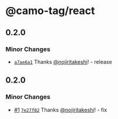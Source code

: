 # @camo-tag/react

## 0.2.0

### Minor Changes

- [`a7ae6a1`](https://github.com/nojiritakeshi/camo-tag/commit/a7ae6a17bd4c4afeebd7cc49b57410f4406549ca) Thanks
  [@nojiritakeshi](https://github.com/nojiritakeshi)! - release

## 0.2.0

### Minor Changes

- [#1](https://github.com/nojiritakeshi/camo-tag/pull/1)
  [`7e27f82`](https://github.com/nojiritakeshi/camo-tag/commit/7e27f8295621c3df836872caacdea5d104786749) Thanks
  [@nojiritakeshi](https://github.com/nojiritakeshi)! - fix
